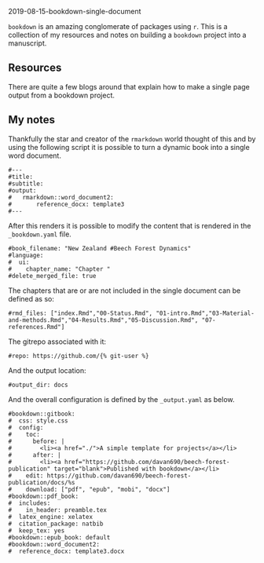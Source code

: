 2019-08-15-bookdown-single-document

`bookdown` is an amazing conglomerate of packages using `r`. This is a collection of my resources and notes on building a `bookdown` project into a manuscript. 

## Resources

There are quite a few blogs around that explain how to make a single page output from a bookdown project.

## My notes

Thankfully the star and creator of the `rmarkdown` world thought of this and by using the following script it is possible to turn a dynamic book into a single word document.

```{r echo = TRUE}
#---
#title:
#subtitle:
#output:
#   rmarkdown::word_document2:
#       reference_docx: template3
#---
```

After this renders it is possible to modify the content that is rendered in the `_bookdown.yaml` file.

```{r echo = TRUE}
#book_filename: "New Zealand #Beech Forest Dynamics"
#language:
#  ui:
#    chapter_name: "Chapter "
#delete_merged_file: true

```

The chapters that are or are not included in the single document can be defined as so:

```{r echo = TRUE}
#rmd_files: ["index.Rmd","00-Status.Rmd", "01-intro.Rmd","03-Material-and-methods.Rmd","04-Results.Rmd","05-Discussion.Rmd", "07-references.Rmd"]
```

The gitrepo associated with it:

```{r echo = TRUE}
#repo: https://github.com/{% git-user %}
```

And the output location:

```{r echo = TRUE}
#output_dir: docs
```
And the overall configuration is defined by the `_output.yaml` as below.

```{r echo = TRUE}
#bookdown::gitbook:
#  css: style.css
#  config:
#    toc:
#      before: |
#        <li><a href="./">A simple template for projects</a></li>
#      after: |
#        <li><a href="https://github.com/davan690/beech-forest-publication" target="blank">Published with bookdown</a></li>
#    edit: https://github.com/davan690/beech-forest-publication/docs/%s
#    download: ["pdf", "epub", "mobi", "docx"]
#bookdown::pdf_book:
#  includes:
#    in_header: preamble.tex
#  latex_engine: xelatex
#  citation_package: natbib
#  keep_tex: yes
#bookdown::epub_book: default
#bookdown::word_document2:
#  reference_docx: template3.docx
```

